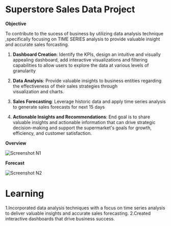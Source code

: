 <h1><b>Superstore Sales Data Project</b></h1>

**Objective**
        
 To contribute to the sucess of business by utilizing data analysis technique ,specifically focusing on TIME SERIES analysis to provide valuable insight and accurate sales forcasting.
 
 1. **Dashboard Creation**: Identify the KPIs, design an intuitive and visually appealing dashboard, add interactive visualizations and filtering capabilities to allow users to explore the data at various levels of granularity

 2. **Data Analysis**: Provide valuable insights to business entities regarding the effectiveness of their sales strategies through visualization and charts.

 3. **Sales Forecasting**: Leverage historic data and apply time series analysis to generate sales forecasts for next 15 days

  4. **Actionable Insights and Recommendations**: End goal is to share valuable insights and actionable information that can drive strategic decision-making and support the supermarket's goals for growth, efficiency, and customer satisfaction.

  **Overview** 
  
  ![Screenshot N1](https://github.com/Abhay-kumar-10/Superstore-Sales-Dashboard/assets/174067313/ee48601c-83d6-4171-8647-bc0e4d62fab7)
 

**Forecast**
 
![Screenshot N2](https://github.com/Abhay-kumar-10/Superstore-Sales-Dashboard/assets/174067313/19d16204-3b17-4fde-a54c-d9209731e8e8)

# Learning
1.Incorporated data analysis techniques with a focus on time series analysis to deliver valuable insights and accurate sales forecasting.
2.Created interactive dashboards that drive business success.
